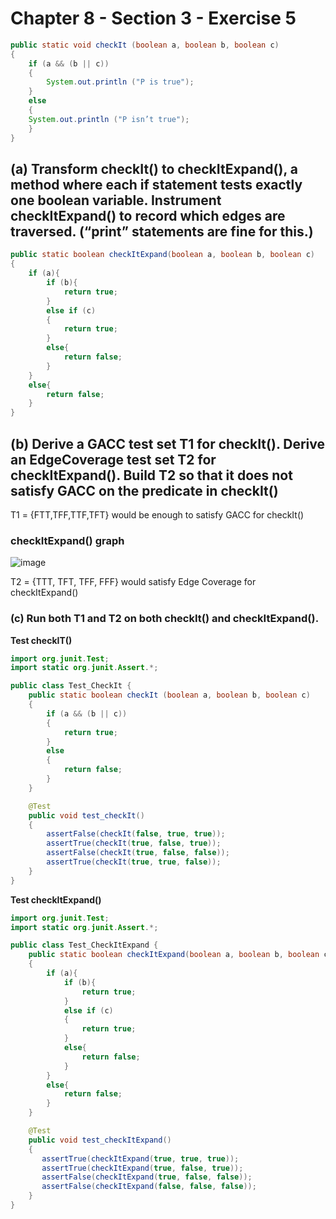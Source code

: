 # Chapter 8 - Section 3 - Exercise 5

```Java
public static void checkIt (boolean a, boolean b, boolean c)
{
	if (a && (b || c))
	{
		System.out.println ("P is true");
	}
	else
	{
	System.out.println ("P isn’t true");
	}
}
```

## (a) Transform checkIt() to checkItExpand(), a method where each if statement tests exactly one boolean variable. Instrument checkItExpand() to record which edges are traversed. (“print” statements are fine for this.)

```Java
public static boolean checkItExpand(boolean a, boolean b, boolean c)
{
	if (a){
		if (b){
			return true;
		}
		else if (c)
		{
			return true;
		}
		else{
			return false;
		}
	}
	else{
		return false;
	}
}
```
## (b) Derive a GACC test set T1 for checkIt(). Derive an EdgeCoverage test set T2 for checkItExpand(). Build T2 so that it does not satisfy GACC on the predicate in checkIt()
T1 = {FTT,TFF,TTF,TFT} would be enough to satisfy GACC for checkIt()

### checkItExpand() graph
![image](./checkItExpand.png)

T2 = {TTT, TFT, TFF, FFF} would satisfy Edge Coverage for checkItExpand()

### (c) Run both T1 and T2 on both checkIt() and checkItExpand().

**Test checkIT()**

```Java
import org.junit.Test;
import static org.junit.Assert.*;

public class Test_CheckIt {
    public static boolean checkIt (boolean a, boolean b, boolean c)
    {
        if (a && (b || c))
        {
            return true;
        }
        else
        {
            return false;
        }
    }

    @Test
    public void test_checkIt()
    {
        assertFalse(checkIt(false, true, true));
        assertTrue(checkIt(true, false, true));
        assertFalse(checkIt(true, false, false));
        assertTrue(checkIt(true, true, false));
    }
}
```
**Test checkItExpand()**
```Java
import org.junit.Test;
import static org.junit.Assert.*;

public class Test_CheckItExpand {
    public static boolean checkItExpand(boolean a, boolean b, boolean c)
    {
        if (a){
            if (b){
                return true;
            }
            else if (c)
            {
                return true;
            }
            else{
                return false;
            }
        }
        else{
            return false;
        }
    }

    @Test
    public void test_checkItExpand()
    {
       assertTrue(checkItExpand(true, true, true));
       assertTrue(checkItExpand(true, false, true));
       assertFalse(checkItExpand(true, false, false));
       assertFalse(checkItExpand(false, false, false));
    }
}
```